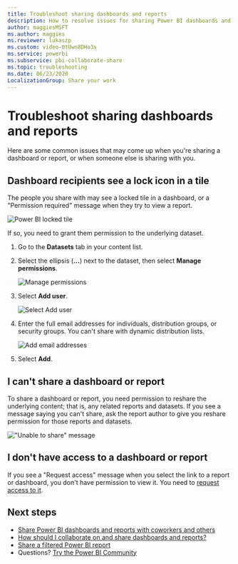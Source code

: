 ```yaml
---
title: Troubleshoot sharing dashboards and reports
description: How to resolve issues for sharing Power BI dashboards and reports with colleagues in and out of your organization.
author: maggiesMSFT
ms.author: maggies
ms.reviewer: lukaszp
ms.custom: video-0tUwn8DHo3s
ms.service: powerbi
ms.subservice: pbi-collaborate-share
ms.topic: troubleshooting
ms.date: 06/23/2020
LocalizationGroup: Share your work
---
```

# Troubleshoot sharing dashboards and reports

Here are some common issues that may come up when you're sharing a dashboard or report, or when someone else is sharing with you. 

## Dashboard recipients see a lock icon in a tile

The people you share with may see a locked tile in a dashboard, or a "Permission required" message when they try to view a report.

![Power BI locked tile](media/service-share-dashboards/power-bi-locked_tile_small.png)

If so, you need to grant them permission to the underlying dataset.

1. Go to the **Datasets** tab in your content list.

1. Select the ellipsis (**...**) next to the dataset, then select **Manage permissions**.

    ![Manage permissions](media/service-share-dashboards/power-bi-sharing-manage-permissions.png)

1. Select **Add user**.

    ![Select Add user](media/service-share-dashboards/power-bi-share-dataset-add-user.png)

1. Enter the full email addresses for individuals, distribution groups, or security groups. You can't share with dynamic distribution lists.

    ![Add email addresses](media/service-share-dashboards/power-bi-add-user-dataset.png)

1. Select **Add**.

## I can't share a dashboard or report

To share a dashboard or report, you need permission to reshare the underlying content; that is, any related reports and datasets. If you see a message saying you can't share, ask the report author to give you reshare permission for those reports and datasets.

!["Unable to share" message](media/service-share-dashboards/power-bi-sharing-unable-to-share.png)

## I don't have access to a dashboard or report

If you see a "Request access" message when you select the link to a report or dashboard, you don't have permission to view it. You need to [request access to it](service-request-access.md).

## Next steps

- [Share Power BI dashboards and reports with coworkers and others](service-share-dashboards.md)
- [How should I collaborate on and share dashboards and reports?](service-how-to-collaborate-distribute-dashboards-reports.md)
-  [Share a filtered Power BI report](service-share-reports.md)
- Questions? [Try the Power BI Community](https://community.powerbi.com/)
